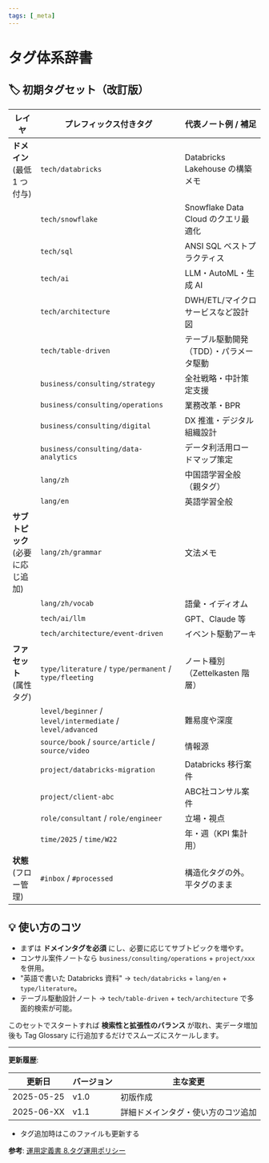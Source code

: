 ```yaml
---
tags: [_meta]
---
```


# タグ体系辞書

## 🏷️ 初期タグセット（改訂版）

| レイヤ                     | プレフィックス付きタグ                                         | 代表ノート例 / 補足                  |
| ----------------------- | --------------------------------------------------- | ---------------------------- |
| **ドメイン**<br>(最低 1 つ付与)  | `tech/databricks`                                   | Databricks Lakehouse の構築メモ   |
|                         | `tech/snowflake`                                    | Snowflake Data Cloud のクエリ最適化 |
|                         | `tech/sql`                                          | ANSI SQL ベストプラクティス           |
|                         | `tech/ai`                                           | LLM・AutoML・生成 AI             |
|                         | `tech/architecture`                                 | DWH/ETL/マイクロサービスなど設計図        |
|                         | `tech/table-driven`                                 | テーブル駆動開発（TDD）・パラメータ駆動        |
|                         | `business/consulting/strategy`                      | 全社戦略・中計策定支援                  |
|                         | `business/consulting/operations`                    | 業務改革・BPR                     |
|                         | `business/consulting/digital`                       | DX 推進・デジタル組織設計               |
|                         | `business/consulting/data-analytics`                | データ利活用ロードマップ策定               |
|                         | `lang/zh`                                           | 中国語学習全般（親タグ）                 |
|                         | `lang/en`                                           | 英語学習全般                       |
| **サブトピック**<br>(必要に応じ追加) | `lang/zh/grammar`                                   | 文法メモ                         |
|                         | `lang/zh/vocab`                                     | 語彙・イディオム                     |
|                         | `tech/ai/llm`                                       | GPT、Claude 等                 |
|                         | `tech/architecture/event-driven`                    | イベント駆動アーキ                    |
| **ファセット**<br>(属性タグ)     | `type/literature` / `type/permanent` / `type/fleeting` | ノート種別（Zettelkasten 階層）       |
|                         | `level/beginner` / `level/intermediate` / `level/advanced` | 難易度や深度                       |
|                         | `source/book` / `source/article` / `source/video`  | 情報源                          |
|                         | `project/databricks-migration`                     | Databricks 移行案件             |
|                         | `project/client-abc`                                | ABC社コンサル案件                   |
|                         | `role/consultant` / `role/engineer`                 | 立場・視点                        |
|                         | `time/2025` / `time/W22`                            | 年・週（KPI 集計用）                 |
| **状態**<br>(フロー管理)       | `#inbox` / `#processed`                             | 構造化タグの外。平タグのまま               |

## 💡 **使い方のコツ**

* まずは **ドメインタグを必須** にし、必要に応じてサブトピックを増やす。
* コンサル案件ノートなら `business/consulting/operations` + `project/xxx` を併用。
* "英語で書いた Databricks 資料" → `tech/databricks` + `lang/en` + `type/literature`。
* テーブル駆動設計ノート → `tech/table-driven` + `tech/architecture` で多面的検索が可能。

このセットでスタートすれば **検索性と拡張性のバランス** が取れ、実データ増加後も Tag Glossary に行追加するだけでスムーズにスケールします。

---

**更新履歴**:

| 更新日 | バージョン | 主な変更 |
|--------|-----------|---------|
| 2025-05-25 | v1.0 | 初版作成 |
| 2025-06-XX | v1.1 | 詳細ドメインタグ・使い方のコツ追加 |

- タグ追加時はこのファイルも更新する

**参考**: [運用定義書 8.タグ運用ポリシー](../../docs/ops_manual.md#8-タグ運用ポリシー構造化管理) 